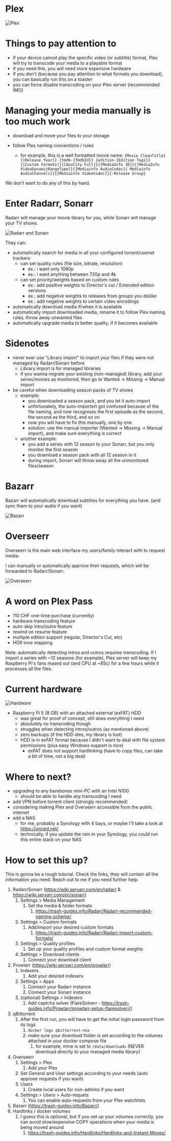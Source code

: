 # Plex

![Plex](docs\images\pi-media-center-Plex.drawio.png)

# Things to pay attention to

- if your device cannot play the specific video (or subtitle) format, Plex will try to transcode your media to a playable format
- if you need this, you will need more expensive hardware
- if you don't (because you pay attention to what formats you download), you can basically run this on a toaster
- you can force disable transcoding on your Plex server (recommended IMO)

# Managing your media manually is too much work

- download and move your files to your storage

- follow Plex naming conventions / rules
	- for example, this is a well formatted movie name: `{Movie CleanTitle} {(Release Year)} {tmdb-{TmdbId}} {edition-{Edition Tags}} {[Custom Formats]}{[Quality Full]}{[MediaInfo 3D]}{[MediaInfo VideoDynamicRangeType]}{[Mediainfo AudioCodec}{ Mediainfo AudioChannels]}{[Mediainfo VideoCodec]}{-Release Group}`

We don't want to do any of this by hand.

# Enter Radarr, Sonarr

Radarr will manage your movie library for you, while Sonarr will manage your TV shows.

![Radarr and Sonarr](docs\images\pi-media-center-Radarr-and-Sonarr.drawio.png)

They can:

- automatically search for media in all your configured torrent/usenet trackers
	- can set quality rules (file size, bitrate, resolution)
		- ex.: i want only 1080p
		- ex.: i want anything between 720p and 4k
	- can set priority/weights based on custom rules
		- ex.: add positive weights to Director's cut / Extended edition versions
		- ex.: add negative weights to releases from groups you dislike
		- ex.: add negative weights to certain video encodings
- automatically download media if/when it is available
- automatically import downloaded media, rename it to follow Plex naming rules, throw away unwanted files
- automatically upgrade media to better quality, if it becomes available


# Sidenotes

- never ever use "Library import" to import your files if they were not managed by Radarr/Sonarr before
	- Library import is for managed libraries
	- if you wanna migrate your existing (non-managed) library, add your series/movies as monitored, then go to Wanted -> Missing -> Manual import
- be careful when downloading season packs of TV shows
	- example:
		- you downloaded a season pack, and you let it auto-import
		- unfortunately, the auto-importert got confused because of the file naming, and now recognises the first episode as the second, the second as the third, and so on
		- now you will have to fix this manually, one by one
		- solution: use the manual importer (Wanted -> Missing -> Manual import), and make sure everything is correct
	- another example:
		- you add a series with 12 season to your Sonarr, but you only monitor the first season
		- you download a season pack with all 12 season in it
		- during import, Sonarr will throw away all the unmonitored files/season

# Bazarr

Bazarr will automatically download subtitles for everything you have. (and sync them to your audio if you want)

![Bazarr](docs\images\pi-media-center-Bazarr.drawio.png)

# Overseerr

Overseerr is the main web interface my users/family interact with to request media.

I can manually or automatically approve their requests, which will be forwarded to Radarr/Sonarr.

![Overseerr](docs\images\pi-media-center-Overseerr.drawio.png)

# A word on Plex Pass

- 110 CHF one-time purchase (currently)
- hardware transcoding feature
- auto-skip intro/outro feature
- rewind on resume feature
- multiple edition support (regular, Director's Cut, etc)
- HDR tone mapping 

Note: automatically detecting intros and outros requires transcoding. If I import a series with ~12 seasons (for example), Plex server will keep my Raspberry Pi's fans maxed out (and CPU at ~85c) for a few hours while it processes all the files.

# Current hardware

![Hardware](docs/images/hardware.png)

- Raspberry Pi 5 (8 GB) with an attached external (exFAT) HDD
	- was great for proof of concept, still does everything I need
	- absolutely no transcoding though
	- struggles when detecting intros/outros (as mentioned above)
	- zero backups (if the HDD dies, my library is lost)
	- HDD is in exFAT format because I didn't want to deal with file system permissions (plus easy Windows support is nice)
		- exFAT does not support hardlinking (have to copy files, can take a bit of time, not a big deal)

# Where to next?

- upgrading to any barebones mini-PC with an Intel N100
	- should be able to handle any transcoding I need
- add VPN before torrent client (strongly recommended)
- considering making Plex and Overseerr accessible from the public internet
- add a NAS
	- for me, probably a Synology with 4 bays, or maybe I'll take a look at https://unraid.net/
	- technically, if you update the ram in your Synology, you could run this entire stack on your NAS

# How to set this up?

This is gonna be a rough tutorial. Check the links, they will contain all the information you need. Reach out to me if you need further help.

1. Radarr/Sonarr (https://wiki.servarr.com/en/radarr & https://wiki.servarr.com/en/sonarr)
	1. Settings > Media Management
		1. Set the media & folder formats
			1. https://trash-guides.info/Radarr/Radarr-recommended-naming-scheme/
	2. Settings > Custom formats
		1. Add/import your desired custom formats
			1. https://trash-guides.info/Radarr/Radarr-import-custom-formats/
	3. Settings > Quality profiles
		1. Set up your quality profiles and custom format weights
	4. Settings > Download clients
		1. Connect your download client
2. Prowlarr (https://wiki.servarr.com/en/prowlarr)
	1. Indexers
		1. Add your desired indexers
	2. Settings > Apps
		1. Connect your Radarr instance
		2. Connect your Sonarr instance
	3. (optional) Settings > Indexers
		1. Add captcha solver (FlareSolverr - https://trash-guides.info/Prowlarr/prowlarr-setup-flaresolverr/)
3. qBittorrent
	1. After the first run, you will have to get the initial login password from its logs
		1. `docker logs qbittorrent-nox`
		2. make sure your download folder is set according to the volumes attached in your docker compose file
			1. for example, mine is set to `/data/downloads` (NEVER download directly to your managed media library)
4. Overseerr
	1. Settings > Plex
		1. Add your Plex
	2. Set General and User settings according to your needs (auto approve requests if you want)
	3. Users
		1. Create local users for non-admins if you want
	4. Settings > Users > Auto-requets
		1. You can enable auto-requests from your Plex watchlists
5. Bazarr (https://trash-guides.info/Bazarr/)
6. Hardlinks / docker volumes
	1. I guess this is optional, but if you set up your volumes correctly, you can avoid slow/expensive COPY operations when your media is being moved around
		1. https://trash-guides.info/Hardlinks/Hardlinks-and-Instant-Moves/

